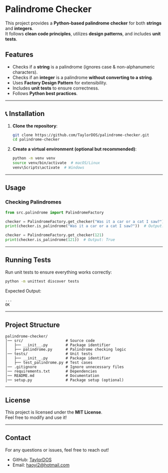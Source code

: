 # Palindrome Checker

This project provides a **Python-based palindrome checker** for both **strings** and **integers**.  
It follows **clean code principles**, utilizes **design patterns**, and includes **unit tests**.

## Features
- Checks if a **string** is a palindrome (ignores case & non-alphanumeric characters).
- Checks if an **integer** is a palindrome **without converting to a string**.
- Uses **Factory Design Pattern** for extensibility.
- Includes **unit tests** to ensure correctness.
- Follows **Python best practices**.

---

## 📞 Installation
1. **Clone the repository**:
   ```bash
   git clone https://github.com/TaylorDOS/palindrome-checker.git
   cd palindrome-checker
   ```

2. **Create a virtual environment (optional but recommended)**:
   ```bash
   python -m venv venv
   source venv/bin/activate  # macOS/Linux
   venv\Scripts\activate  # Windows
   ```

---

## Usage
### **Checking Palindromes**
```python
from src.palindrome import PalindromeFactory

checker = PalindromeFactory.get_checker("Was it a car or a cat I saw?")
print(checker.is_palindrome("Was it a car or a cat I saw?"))  # Output: True

checker = PalindromeFactory.get_checker(121)
print(checker.is_palindrome(121))  # Output: True
```

---

## Running Tests
Run unit tests to ensure everything works correctly:
```bash
python -m unittest discover tests
```

Expected Output:
```bash
...
OK
```

---

## Project Structure
```
palindrome-checker/
│── src/                   # Source code
│   ├── __init__.py        # Package identifier
│   ├── palindrome.py      # Palindrome checking logic
│── tests/                 # Unit tests
│   ├── __init__.py        # Package identifier
│   ├── test_palindrome.py # Test cases
│── .gitignore             # Ignore unnecessary files
│── requirements.txt       # Dependencies
│── README.md              # Documentation
│── setup.py               # Package setup (optional)
```

---

## License
This project is licensed under the **MIT License**.  
Feel free to modify and use it!

---

## Contact
For any questions or issues, feel free to reach out!

- GitHub: [TaylorDOS](https://github.com/TaylorDOS)
- Email: haoyi2@hotmail.com